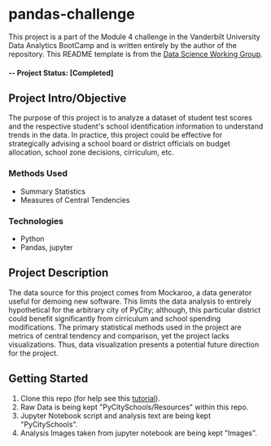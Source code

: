 # pandas-challenge
This project is a part of the Module 4 challenge in the Vanderbilt University Data Analytics BootCamp and is written entirely by the author of the repository. This README template is from the [Data Science Working Group](https://github.com/sfbrigade/data-science-wg/blob/f1625aba8ac51ad90ec008f8ebc5ca1c42b304d7/dswg_project_resources/Project-README-template.md). 

#### -- Project Status: [Completed]

## Project Intro/Objective
The purpose of this project is to analyze a dataset of student test scores and the respective student's school identification information to understand trends in the data. In practice, this project could be effective for strategically advising a school board or district officials on budget allocation, school zone decisions, cirriculum, etc.

### Methods Used
* Summary Statistics
* Measures of Central Tendencies

### Technologies
* Python
* Pandas, jupyter

## Project Description
The data source for this project comes from Mockaroo, a data generator useful for demoing new software. This limits the data analysis to entirely hypothetical for the arbitrary city of PyCity; although, this particular district could benefit significantly from cirriculum and school spending modifications. The primary statistical methods used in the project are metrics of central tendency and comparison, yet the project lacks visualizations. Thus, data visualization presents a potential future direction for the project.

## Getting Started

1. Clone this repo (for help see this [tutorial](https://help.github.com/articles/cloning-a-repository/)).
2. Raw Data is being kept "PyCitySchools/Resources" within this repo.    
3. Jupyter Notebook script and analysis text are being kept "PyCitySchools".
4. Analysis Images taken from jupyter notebook are being kept "Images".


